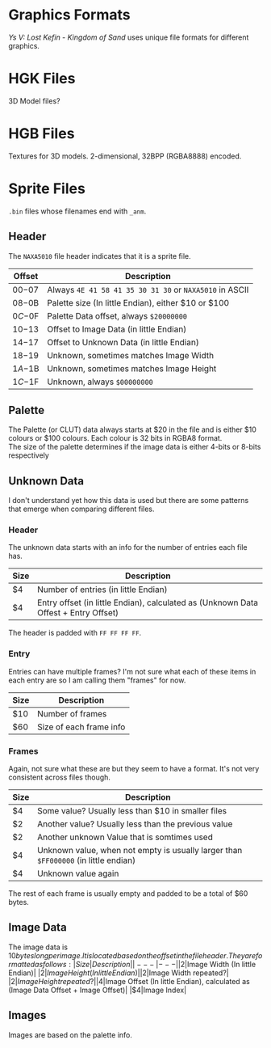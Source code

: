 # Graphics Formats

*Ys V: Lost Kefin - Kingdom of Sand* uses unique file formats for different graphics.

# HGK Files

3D Model files?

# HGB Files

Textures for 3D models. 2-dimensional, 32BPP (RGBA8888) encoded.

# Sprite Files

`.bin` files whose filenames end with `_anm`.

## Header

The `NAXA5010` file header indicates that it is a sprite file.

|Offset|Description|
|---|---|
|$00-$07|Always `4E 41 58 41 35 30 31 30` or `NAXA5010` in ASCII|
|$08-$0B|Palette size (In little Endian), either $10 or $100|
|$0C-$0F|Palette Data offset, always `$20000000`|
|$10-$13|Offset to Image Data (in little Endian)|
|$14-$17|Offset to Unknown Data (in little Endian)|
|$18-$19|Unknown, sometimes matches Image Width|
|$1A-$1B|Unknown, sometimes matches Image Height|
|$1C-$1F|Unknown, always `$00000000`|

## Palette

The Palette (or CLUT) data always starts at $20 in the file and is either $10 colours or $100 colours. Each colour is 32 bits in RGBA8 format.  
The size of the palette determines if the image data is either 4-bits or 8-bits respectively

## Unknown Data

I don't understand yet how this data is used but there are some patterns that emerge when comparing different files.

### Header

The unknown data starts with an info for the number of entries each file has.  

|Size|Description|
|---|---|
|$4|Number of entries (in little Endian)|
|$4|Entry offset (in little Endian), calculated as (Unknown Data Offest + Entry Offset)|

The header is padded with `FF FF FF FF`.

### Entry

Entries can have multiple frames? I'm not sure what each of these items in each entry are so I am calling them "frames" for now.

|Size|Description|
|---|---|
|$10|Number of frames|
|$60|Size of each frame info|

### Frames

Again, not sure what these are but they seem to have a format. It's not very consistent across files though.

|Size|Description|
|---|---|
|$4|Some value? Usually less than $10 in smaller files|
|$2|Another value? Usually less than the previous value|
|$2|Another unknown Value that is somtimes used|
|$4|Unknown value, when not empty is usually larger than `$FF000000` (in little endian)|
|$4|Unknown value again|

The rest of each frame is usually empty and padded to be a total of $60 bytes.


## Image Data

The image data is $10 bytes long per image. It is located based on the offset in the file header. They are formatted as follows:  
|Size|Description|
|---|---|
|$2|Image Width (In little Endian)|
|$2|Image Height (In little Endian)|
|$2|Image Width repeated?|
|$2|Image Height repeated?|
|$4|Image Offset (In little Endian), calculated as (Image Data Offset + Image Offset)|
|$4|Image Index|

## Images

Images are based on the palette info.